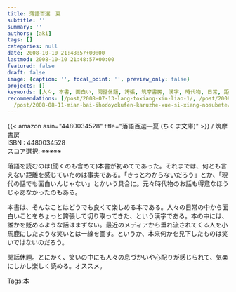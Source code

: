 ```yaml
---
title: 落語百選　夏
subtitle: ''
summary: ''
authors: [aki]
tags: []
categories: null
date: 2008-10-10 21:48:57+00:00
lastmod: 2008-10-10 21:48:57+00:00
featured: false
draft: false
image: {caption: '', focal_point: '', preview_only: false}
projects: []
keywords: [人々, 本書, 面白い, 閑話休題, 誇張, 筑摩書房, 漢字, 時代物, 日常, 距離]
recommendations: [/post/2008-07-13-lang-toxiang-xin-liao-1/, /post/2008-11-06-yin-lu-toyin-jie-noke-xue/,
  /post/2008-08-11-mian-bai-ihodoyokufen-karuzhe-xue-si-xiang-nosubete/]
---
```

{{< amazon asin="4480034528" title="落語百選―夏 (ちくま文庫)" >}}
 / 筑摩書房  
ISBN : 4480034528  
スコア選択: ※※※※※  
  
落語を読むのは(聞くのも含めて)本書が初めてであった。それまでは、何とも言えない距離を感じていたのは事実である。「きっとわからないだろう」とか、「現代の話でも面白いんじゃない」とかいう具合に。元々時代物のお話も得意なほうじゃあなかったのもある。  
  
本書は、そんなことはどうでも良くて楽しめる本である。人々の日常の中から面白いことをちょっと誇張して切り取ってきた、という漢字である。本の中には、誰かを貶めるような話はまずない。最近のメディアから垂れ流されてくる人を小馬鹿にしたような笑いとは一線を画す。というか、本来何かを見下したものは笑いではないのだろう。  
  
閑話休題。とにかく、笑いの中にも人々の息づかいや心配りが感じられて、気楽にしかし楽しく読める。オススメ。

Tags:[本](http://mrk0369.exblog.jp/tags/%E6%9C%AC/) 

